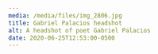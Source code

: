 ```yaml
---
media: /media/files/img_2806.jpg
title: Gabriel Palacios headshot
alt: A headshot of poet Gabriel Palacios
date: 2020-06-25T12:53:00-0500
---
```

